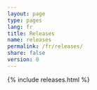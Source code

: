 ```yaml
---
layout: page
type: pages
lang: fr
title: Releases
name: releases
permalink: /fr/releases/
share: false
version: 0
---
```

{% include releases.html %}
